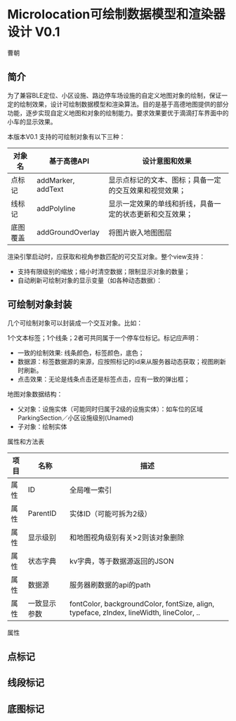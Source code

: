 # Microlocation可绘制数据模型和渲染器设计 V0.1
曹朝


## 简介

为了兼容BLE定位、小区设施、路边停车场设施的自定义地图对象的绘制，保证一定的绘制效果，设计可绘制数据模型和渲染算法。目的是基于高德地图提供的部分功能，逐步实现自定义地图和对象的绘制能力。要求效果要优于滴滴打车界面中的小车的显示效果。

本版本V0.1 支持的可绘制对象有以下三种：

对象名|基于高德API|设计意图和效果
---|------|-------
点标记|addMarker, addText|显示点标记的文本、图标；具备一定的交互效果和视觉效果；
线标记|addPolyline|显示一定效果的单线和折线，具备一定的状态更新和交互效果；
底图覆盖|addGroundOverlay|将图片嵌入地图图层

渲染引擎启动时，应获取和视角参数匹配的可交互对象。整个view支持：

- 支持有限级别的缩放；缩小时清空数据；限制显示对象的数量；
- 自动刷新可绘制对象的显示变量（如各种动态数据）：

## 可绘制对象封装

几个可绘制对象可以封装成一个交互对象。比如：

1个文本标签；1个线条；2者可共同属于一个停车位标记。标记应声明：

- 一致的绘制效果: 线条颜色，标签颜色，底色；
- 数据源：标签数据源的来源，应按照标记的id来从服务器动态获取；视图刷新时刷新。
- 点击效果：无论是线条点击还是标签点击，应有一致的弹出框；

地图对象数据结构：

- 父对象：设施实体（可能同时归属于2级的设施实体）：如车位的区域ParkingSection／小区设施级别(Unamed)
- 子对象：绘制实体

属性和方法表

项目|名称|描述
---|-----|-----
属性|ID|全局唯一索引
属性|ParentID|实体ID（可能可拆为2级）
属性|显示级别|和地图视角级别有关>2则该对象删除
属性|状态字典|kv字典，等于数据源返回的JSON
属性|数据源|服务器刷数据的api的path
属性|一致显示参数| fontColor, backgroundColor, fontSize, align, typeface, zIndex, lineWidth, lineColor, ..
属性

## 点标记


## 线段标记


## 底图标记

